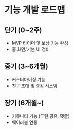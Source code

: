 # 기능 개발 로드맵

## 단기 (0~2주)
- MVP 타이머 및 보상 기능 완성
- 홈 화면/기본 UI 정비

## 중기 (3~6개월)
- 커스터마이징 기능
- 친구 초대 및 랭킹 시스템

## 장기 (6개월~)
- 커뮤니티 기능 (루틴 공유, 댓글)
- 웨어러블 연동